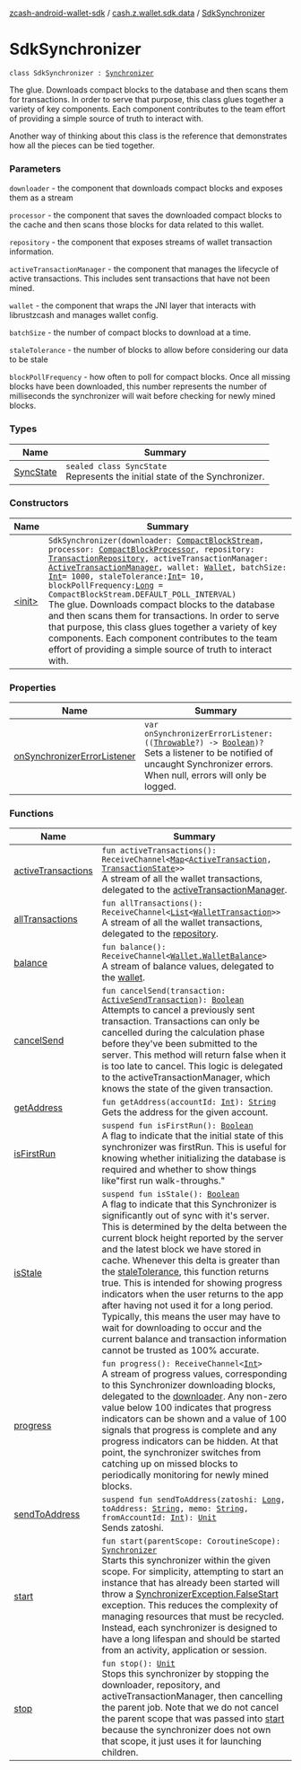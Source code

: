 [zcash-android-wallet-sdk](../../index.md) / [cash.z.wallet.sdk.data](../index.md) / [SdkSynchronizer](./index.md)

# SdkSynchronizer

`class SdkSynchronizer : `[`Synchronizer`](../-synchronizer/index.md)

The glue. Downloads compact blocks to the database and then scans them for transactions. In order to serve that
purpose, this class glues together a variety of key components. Each component contributes to the team effort of
providing a simple source of truth to interact with.

Another way of thinking about this class is the reference that demonstrates how all the pieces can be tied
together.

### Parameters

`downloader` - the component that downloads compact blocks and exposes them as a stream

`processor` - the component that saves the downloaded compact blocks to the cache and then scans those blocks for
data related to this wallet.

`repository` - the component that exposes streams of wallet transaction information.

`activeTransactionManager` - the component that manages the lifecycle of active transactions. This includes sent
transactions that have not been mined.

`wallet` - the component that wraps the JNI layer that interacts with librustzcash and manages wallet config.

`batchSize` - the number of compact blocks to download at a time.

`staleTolerance` - the number of blocks to allow before considering our data to be stale

`blockPollFrequency` - how often to poll for compact blocks. Once all missing blocks have been downloaded, this
number represents the number of milliseconds the synchronizer will wait before checking for newly mined blocks.

### Types

| Name | Summary |
|---|---|
| [SyncState](-sync-state/index.md) | `sealed class SyncState`<br>Represents the initial state of the Synchronizer. |

### Constructors

| Name | Summary |
|---|---|
| [&lt;init&gt;](-init-.md) | `SdkSynchronizer(downloader: `[`CompactBlockStream`](../-compact-block-stream/index.md)`, processor: `[`CompactBlockProcessor`](../-compact-block-processor/index.md)`, repository: `[`TransactionRepository`](../-transaction-repository/index.md)`, activeTransactionManager: `[`ActiveTransactionManager`](../-active-transaction-manager/index.md)`, wallet: `[`Wallet`](../../cash.z.wallet.sdk.secure/-wallet/index.md)`, batchSize: `[`Int`](https://kotlinlang.org/api/latest/jvm/stdlib/kotlin/-int/index.html)` = 1000, staleTolerance: `[`Int`](https://kotlinlang.org/api/latest/jvm/stdlib/kotlin/-int/index.html)` = 10, blockPollFrequency: `[`Long`](https://kotlinlang.org/api/latest/jvm/stdlib/kotlin/-long/index.html)` = CompactBlockStream.DEFAULT_POLL_INTERVAL)`<br>The glue. Downloads compact blocks to the database and then scans them for transactions. In order to serve that purpose, this class glues together a variety of key components. Each component contributes to the team effort of providing a simple source of truth to interact with. |

### Properties

| Name | Summary |
|---|---|
| [onSynchronizerErrorListener](on-synchronizer-error-listener.md) | `var onSynchronizerErrorListener: ((`[`Throwable`](https://kotlinlang.org/api/latest/jvm/stdlib/kotlin/-throwable/index.html)`?) -> `[`Boolean`](https://kotlinlang.org/api/latest/jvm/stdlib/kotlin/-boolean/index.html)`)?`<br>Sets a listener to be notified of uncaught Synchronizer errors. When null, errors will only be logged. |

### Functions

| Name | Summary |
|---|---|
| [activeTransactions](active-transactions.md) | `fun activeTransactions(): ReceiveChannel<`[`Map`](https://kotlinlang.org/api/latest/jvm/stdlib/kotlin.collections/-map/index.html)`<`[`ActiveTransaction`](../-active-transaction/index.md)`, `[`TransactionState`](../-transaction-state/index.md)`>>`<br>A stream of all the wallet transactions, delegated to the [activeTransactionManager](#). |
| [allTransactions](all-transactions.md) | `fun allTransactions(): ReceiveChannel<`[`List`](https://kotlinlang.org/api/latest/jvm/stdlib/kotlin.collections/-list/index.html)`<`[`WalletTransaction`](../../cash.z.wallet.sdk.dao/-wallet-transaction/index.md)`>>`<br>A stream of all the wallet transactions, delegated to the [repository](#). |
| [balance](balance.md) | `fun balance(): ReceiveChannel<`[`Wallet.WalletBalance`](../../cash.z.wallet.sdk.secure/-wallet/-wallet-balance/index.md)`>`<br>A stream of balance values, delegated to the [wallet](#). |
| [cancelSend](cancel-send.md) | `fun cancelSend(transaction: `[`ActiveSendTransaction`](../-active-send-transaction/index.md)`): `[`Boolean`](https://kotlinlang.org/api/latest/jvm/stdlib/kotlin/-boolean/index.html)<br>Attempts to cancel a previously sent transaction. Transactions can only be cancelled during the calculation phase before they've been submitted to the server. This method will return false when it is too late to cancel. This logic is delegated to the activeTransactionManager, which knows the state of the given transaction. |
| [getAddress](get-address.md) | `fun getAddress(accountId: `[`Int`](https://kotlinlang.org/api/latest/jvm/stdlib/kotlin/-int/index.html)`): `[`String`](https://kotlinlang.org/api/latest/jvm/stdlib/kotlin/-string/index.html)<br>Gets the address for the given account. |
| [isFirstRun](is-first-run.md) | `suspend fun isFirstRun(): `[`Boolean`](https://kotlinlang.org/api/latest/jvm/stdlib/kotlin/-boolean/index.html)<br>A flag to indicate that the initial state of this synchronizer was firstRun. This is useful for knowing whether initializing the database is required and whether to show things like"first run walk-throughs." |
| [isStale](is-stale.md) | `suspend fun isStale(): `[`Boolean`](https://kotlinlang.org/api/latest/jvm/stdlib/kotlin/-boolean/index.html)<br>A flag to indicate that this Synchronizer is significantly out of sync with it's server. This is determined by the delta between the current block height reported by the server and the latest block we have stored in cache. Whenever this delta is greater than the [staleTolerance](#), this function returns true. This is intended for showing progress indicators when the user returns to the app after having not used it for a long period. Typically, this means the user may have to wait for downloading to occur and the current balance and transaction information cannot be trusted as 100% accurate. |
| [progress](progress.md) | `fun progress(): ReceiveChannel<`[`Int`](https://kotlinlang.org/api/latest/jvm/stdlib/kotlin/-int/index.html)`>`<br>A stream of progress values, corresponding to this Synchronizer downloading blocks, delegated to the [downloader](#). Any non-zero value below 100 indicates that progress indicators can be shown and a value of 100 signals that progress is complete and any progress indicators can be hidden. At that point, the synchronizer switches from catching up on missed blocks to periodically monitoring for newly mined blocks. |
| [sendToAddress](send-to-address.md) | `suspend fun sendToAddress(zatoshi: `[`Long`](https://kotlinlang.org/api/latest/jvm/stdlib/kotlin/-long/index.html)`, toAddress: `[`String`](https://kotlinlang.org/api/latest/jvm/stdlib/kotlin/-string/index.html)`, memo: `[`String`](https://kotlinlang.org/api/latest/jvm/stdlib/kotlin/-string/index.html)`, fromAccountId: `[`Int`](https://kotlinlang.org/api/latest/jvm/stdlib/kotlin/-int/index.html)`): `[`Unit`](https://kotlinlang.org/api/latest/jvm/stdlib/kotlin/-unit/index.html)<br>Sends zatoshi. |
| [start](start.md) | `fun start(parentScope: CoroutineScope): `[`Synchronizer`](../-synchronizer/index.md)<br>Starts this synchronizer within the given scope. For simplicity, attempting to start an instance that has already been started will throw a [SynchronizerException.FalseStart](../../cash.z.wallet.sdk.exception/-synchronizer-exception/-false-start.md) exception. This reduces the complexity of managing resources that must be recycled. Instead, each synchronizer is designed to have a long lifespan and should be started from an activity, application or session. |
| [stop](stop.md) | `fun stop(): `[`Unit`](https://kotlinlang.org/api/latest/jvm/stdlib/kotlin/-unit/index.html)<br>Stops this synchronizer by stopping the downloader, repository, and activeTransactionManager, then cancelling the parent job. Note that we do not cancel the parent scope that was passed into [start](start.md) because the synchronizer does not own that scope, it just uses it for launching children. |
